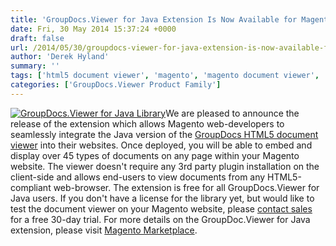 ```yaml
---
title: 'GroupDocs.Viewer for Java Extension Is Now Available for Magento Users'
date: Fri, 30 May 2014 15:37:24 +0000
draft: false
url: /2014/05/30/groupdocs-viewer-for-java-extension-is-now-available-for-magento-users/
author: 'Derek Hyland'
summary: ''
tags: ['html5 document viewer', 'magento', 'magento document viewer', 'magento plugin', 'viewer for java library', 'zArchive']
categories: ['GroupDocs.Viewer Product Family']
---
```


[![GroupDocs.Viewer for Java Library](https://blog.groupdocs.com/wp-content/uploads/sites/4/2014/05/GD_VWR_JavaIcon_114.png)](http://groupdocs.com/java/document-viewer-library)We are pleased to announce the release of the extension which allows Magento web-developers to seamlessly integrate the Java version of the [GroupDocs HTML5 document viewer](http://groupdocs.com/html5-document-viewer) into their websites. Once deployed, you will be able to embed and display over 45 types of documents on any page within your Magento website. The viewer doesn't require any 3rd party plugin installation on the client-side and allows end-users to view documents from any HTML5-compliant web-browser. The extension is free for all GroupDocs.Viewer for Java users. If you don't have a license for the library yet, but would like to test the document viewer on your Magento website, please [contact sales](http://groupdocs.com/corporate/contact-us) for a free 30-day trial. For more details on the GroupDoc.Viewer for Java extension, please visit [Magento Marketplace](http://www.magentocommerce.com/magento-connect/groupdocs-viewer-for-java-html5-document-viewer.html).





